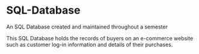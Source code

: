 # SQL-Database
An SQL Database created and maintained throughout a semester

This SQL Database holds the records of buyers on an e-commerce website such as customer log-in information and details of their purchases.
